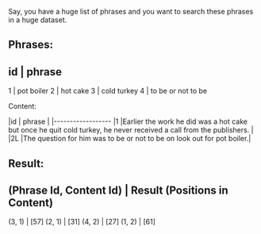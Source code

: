 Say, you have a huge list of phrases and you want to search these phrases in a huge dataset.

Phrases:
------------------
id  | phrase
------------------
1    | pot boiler
2    | hot cake
3    | cold turkey
4    | to be or not to be


Content:

|id  | phrase     |
|------------------
|1   |Earlier the work he did was a hot cake but once he quit cold turkey, he never received a call from the publishers. |
|2L  |The question for him was to be or not to be on look out for pot boiler.|

Result:
--------------------------------------------------
(Phrase Id, Content Id) | Result (Positions in Content)
--------------------------------------------------
(3, 1)                  | [57]
(2, 1)                  | [31]
(4, 2)                  | [27]
(1, 2)                  | [61]

